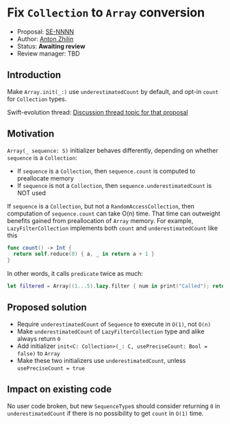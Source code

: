 # Fix `Collection` to `Array` conversion

* Proposal: [SE-NNNN](NNNN-filename.md)
* Author: [Anton Zhilin](https://github.com/Anton3)
* Status: **Awaiting review**
* Review manager: TBD

## Introduction

Make `Array.init(_:)` use `underestimatedCount` by default, and opt-in `count` for `Collection` types.

Swift-evolution thread: [Discussion thread topic for that proposal](http://news.gmane.org/gmane.comp.lang.swift.evolution)

## Motivation

`Array(_ sequence: S)` initializer behaves differently, depending on whether `sequence` is a `Collection`:

- If `sequence` is a `Collection`, then `sequence.count` is computed to preallocate memory
- If `sequence` is not a `Collection`, then `sequence.underestimatedCount` is NOT used

If `sequence` is a `Collection`, but not a `RandomAccessCollection`, then computation of `sequence.count` can take O(n) time.
That time can outweight benefits gained from preallocation of `Array` memory.
For example, `LazyFilterCollection` implements both `count` and `underestimatedCount` like this

```swift
func count() -> Int {
  return self.reduce(0) { a, _ in return a + 1 }
}
```

In other words, it calls `predicate` twice as much:

```swift
let filtered = Array((1...5).lazy.filter { num in print("Called"); return true })  // "Called" 10 times
```

## Proposed solution

- Require `underestimatedCount` of `Sequence` to execute in `O(1)`, not `O(n)`
- Make `underestimatedCount` of `LazyFilterCollection` type and alike always return `0`
- Add initializer `init<C: Collection>(_: C, usePreciseCount: Bool = false)` to `Array`
- Make these two initializers use `underestimatedCount`, unless `usePreciseCount = true` 

## Impact on existing code

No user code broken, but new `SequenceType`s should consider returning `0` in `underestimatedCount`
if there is no possibility to get `count` in `O(1)` time.

